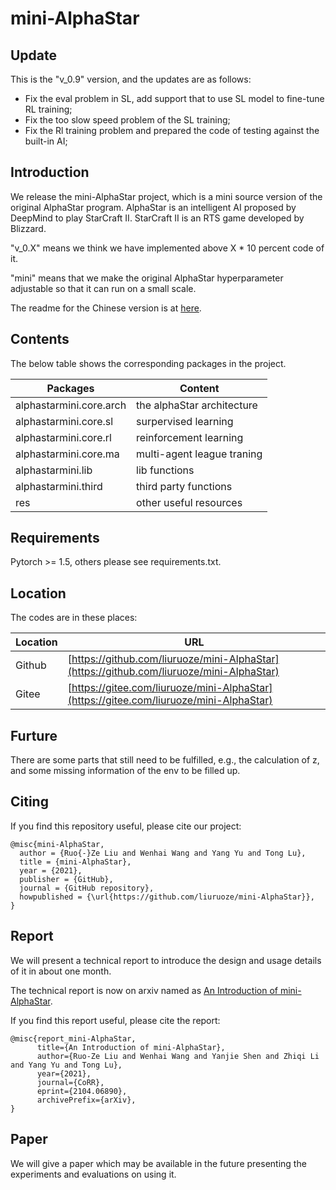 # mini-AlphaStar


## Update

This is the "v_0.9" version, and the updates are as follows:

* Fix the eval problem in SL, add support that to use SL model to fine-tune RL training;
* Fix the too slow speed problem of the SL training;
* Fix the Rl training problem and prepared the code of testing against the built-in AI;

## Introduction

We release the mini-AlphaStar project, which is a mini source version of the original AlphaStar program. AlphaStar is an intelligent AI proposed by DeepMind to play StarCraft II. StarCraft II is an RTS game developed by Blizzard.

"v_0.X" means we think we have implemented above X * 10 percent code of it. 

"mini" means that we make the original AlphaStar hyperparameter adjustable so that it can run on a small scale.

The readme for the Chinese version is at [here](README_CHS.MD).

## Contents

The below table shows the corresponding packages in the project.

Packages | Content
------------ | -------------
alphastarmini.core.arch | the alphaStar architecture
alphastarmini.core.sl | surpervised learning
alphastarmini.core.rl | reinforcement learning
alphastarmini.core.ma | multi-agent league traning
alphastarmini.lib | lib functions
alphastarmini.third | third party functions
res | other useful resources

## Requirements

Pytorch >= 1.5, others please see requirements.txt.

## Location

The codes are in these places:

Location | URL
------------ | -------------
Github | [https://github.com/liuruoze/mini-AlphaStar](https://github.com/liuruoze/mini-AlphaStar)
Gitee | [https://gitee.com/liuruoze/mini-AlphaStar](https://gitee.com/liuruoze/mini-AlphaStar)

## Furture

There are some parts that still need to be fulfilled, e.g., the calculation of z, and some missing information of the env to be filled up.

## Citing

If you find this repository useful, please cite our project:
```
@misc{mini-AlphaStar,
  author = {Ruo{-}Ze Liu and Wenhai Wang and Yang Yu and Tong Lu},
  title = {mini-AlphaStar},
  year = {2021},
  publisher = {GitHub},
  journal = {GitHub repository},
  howpublished = {\url{https://github.com/liuruoze/mini-AlphaStar}},
}
```

## Report

We will present a technical report to introduce the design and usage details of it in about one month. 

The technical report is now on arxiv named as [An Introduction of mini-AlphaStar](https://arxiv.org/abs/2104.06890).

If you find this report useful, please cite the report:
```
@misc{report_mini-AlphaStar,
      title={An Introduction of mini-AlphaStar}, 
      author={Ruo-Ze Liu and Wenhai Wang and Yanjie Shen and Zhiqi Li and Yang Yu and Tong Lu},
      year={2021},
      journal={CoRR},
      eprint={2104.06890},
      archivePrefix={arXiv},
}
```

## Paper

We will give a paper which may be available in the future presenting the experiments and evaluations on using it. 